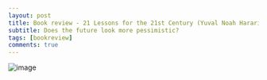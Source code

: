 ```yaml
---
layout: post
title: Book review - 21 Lessons for the 21st Century (Yuval Noah Harari)
subtitle: Does the future look more pessimistic?
tags: [bookreview]
comments: true
---
```


![image](https://user-images.githubusercontent.com/10500805/192606894-cd56169d-f89f-40fb-b9b4-8a96d660e3bc.png)
